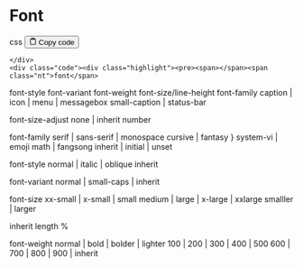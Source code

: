 <h1 id="Font">Font</h1>
<div class="code-element">
    <div class="lang-line">
        <text>css</text>
        <button class="copy-button"
        onclick="copyCode(this)">
    <svg stroke="currentColor"
         fill="none"
         stroke-width="2"
         viewBox="0 0 24 24"
         stroke-linecap="round"
         stroke-linejoin="round"
         class="h-4 w-4"
         height="1em"
         width="1em"
         xmlns="http://www.w3.org/2000/svg">
        <path d="M16 4h2a2 2 0 0 1 2 2v14a2 2 0 0 1-2 2H6a2 2 0 0 1-2-2V6a2 2 0 0 1 2-2h2"></path>
        <rect x="8" y="2" width="8" height="4" rx="1" ry="1"></rect>
    </svg>
    <text>Copy code</text>
</button>

    </div>
    <div class="code"><div class="highlight"><pre><span></span><span class="nt">font</span>
<span class="nt">font-style</span>
<span class="nt">font-variant</span>
<span class="nt">font-weight</span>
<span class="nt">font-size</span><span class="o">/</span><span class="nt">line-height</span>
<span class="nt">font-family</span>
<span class="nt">caption</span><span class="w"> </span><span class="o">|</span><span class="w"> </span><span class="nt">icon</span><span class="w"> </span><span class="o">|</span><span class="w"> </span><span class="nt">menu</span><span class="w"> </span><span class="o">|</span><span class="w"> </span><span class="nt">messagebox</span>
<span class="nt">small-caption</span><span class="w"> </span><span class="o">|</span><span class="w"> </span><span class="nt">status-bar</span>

<span class="nt">font-size-adjust</span>
<span class="nt">none</span><span class="w"> </span><span class="o">|</span><span class="w"> </span><span class="nt">inherit</span>
<span class="nt">number</span>

<span class="nt">font-family</span>
<span class="nt">serif</span><span class="w"> </span><span class="o">|</span><span class="w"> </span><span class="nt">sans-serif</span><span class="w"> </span><span class="o">|</span><span class="w"> </span><span class="nt">monospace</span>
<span class="nt">cursive</span><span class="w"> </span><span class="o">|</span><span class="w"> </span><span class="nt">fantasy</span><span class="w"> </span><span class="err">}</span><span class="w"> </span><span class="nt">system-vi</span><span class="w"> </span><span class="o">|</span><span class="w"> </span><span class="nt">emoji</span>
<span class="nt">math</span><span class="w"> </span><span class="o">|</span><span class="w"> </span><span class="nt">fangsong</span>
<span class="nt">inherit</span><span class="w"> </span><span class="o">|</span><span class="w"> </span><span class="nt">initial</span><span class="w"> </span><span class="o">|</span><span class="w"> </span><span class="nt">unset</span>

<span class="nt">font-style</span>
<span class="nt">normal</span><span class="w"> </span><span class="o">|</span><span class="w"> </span><span class="nt">italic</span><span class="w"> </span><span class="o">|</span><span class="w"> </span><span class="nt">oblique</span>
<span class="nt">inherit</span>

<span class="nt">font-variant</span>
<span class="nt">normal</span><span class="w"> </span><span class="o">|</span><span class="w"> </span><span class="nt">small-caps</span><span class="w"> </span><span class="o">|</span><span class="w"> </span><span class="nt">inherit</span>

<span class="nt">font-size</span>
<span class="nt">xx-small</span><span class="w"> </span><span class="o">|</span><span class="w"> </span><span class="nt">x-small</span><span class="w"> </span><span class="o">|</span><span class="w"> </span><span class="nt">small</span>
<span class="nt">medium</span><span class="w"> </span><span class="o">|</span><span class="w"> </span><span class="nt">large</span><span class="w"> </span><span class="o">|</span><span class="w"> </span><span class="nt">x-large</span><span class="w"> </span><span class="o">|</span><span class="w"> </span><span class="nt">xxlarge</span>
<span class="nt">smalller</span><span class="w"> </span><span class="o">|</span><span class="w"> </span><span class="nt">larger</span>

<span class="nt">inherit</span>
<span class="nt">length</span>
<span class="o">%</span>

<span class="nt">font-weight</span>
<span class="nt">normal</span><span class="w"> </span><span class="o">|</span><span class="w"> </span><span class="nt">bold</span><span class="w"> </span><span class="o">|</span><span class="w"> </span><span class="nt">bolder</span><span class="w"> </span><span class="o">|</span><span class="w"> </span><span class="nt">lighter</span>
<span class="nt">100</span><span class="w"> </span><span class="o">|</span><span class="w"> </span><span class="nt">200</span><span class="w"> </span><span class="o">|</span><span class="w"> </span><span class="nt">300</span><span class="w"> </span><span class="o">|</span><span class="w"> </span><span class="nt">400</span><span class="w"> </span><span class="o">|</span><span class="w"> </span><span class="nt">500</span>
<span class="nt">600</span><span class="w"> </span><span class="o">|</span><span class="w"> </span><span class="nt">700</span><span class="w"> </span><span class="o">|</span><span class="w"> </span><span class="nt">800</span><span class="w"> </span><span class="o">|</span><span class="w"> </span><span class="nt">900</span><span class="w"> </span><span class="o">|</span><span class="w"> </span><span class="nt">inherit</span>
</pre></div></div>
</div>